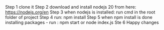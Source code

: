 Step 1 clone it
Step 2 download and install nodejs 20 from here: https://nodejs.org/en
Step 3 when nodejs is installed: run cmd in the root folder of project
Step 4 run: npm install
Step 5 when npm install is done installing packages - run : npm start or node index.js
Ste  6 Happy changes
